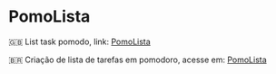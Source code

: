 # PomoLista

🇬🇧 List task pomodo, link: [PomoLista](https://danielgmota.github.io/pomo-lista)

🇧🇷 Criação de lista de tarefas em pomodoro, acesse em: [PomoLista](https://danielgmota.github.io/pomo-lista)
